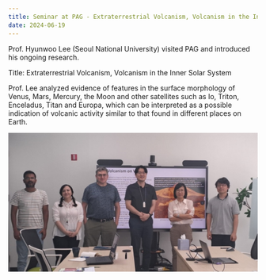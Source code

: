 ```yaml
---
title: Seminar at PAG - Extraterrestrial Volcanism, Volcanism in the Inner Solar System
date: 2024-06-19
---
```


Prof. Hyunwoo Lee (Seoul National University) visited PAG and introduced his ongoing research.

Title: Extraterrestrial Volcanism, Volcanism in the Inner Solar System

Prof. Lee analyzed evidence of features in the surface morphology of Venus, Mars, Mercury, the Moon and other satellites such as Io, Triton, Enceladus, Titan and Europa, which can be interpreted as a possible indication of volcanic activity similar to that found in different places on Earth.

![hlee_image](seminar_jun19.jpg)

